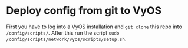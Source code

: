 # Deploy config from git to VyOS

First you have to log into a VyOS installation and `git clone` this repo into `/config/scripts/`. After this run the script `sudo /config/scripts/network/vyos/scripts/setup.sh`.
